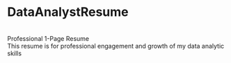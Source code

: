 # DataAnalystResume
<br>Professional 1-Page Resume
<br>This resume is for professional engagement and growth of my data analytic skills
